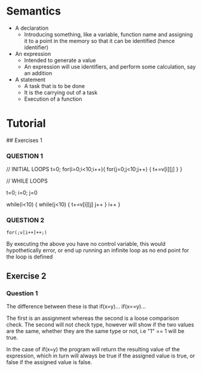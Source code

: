 
# Semantics
- A declaration
    + Introducing something, like a variable, function name and assigning it to a point in the memory so that it can be identified (hence identifier)
- An expression
    + Intended to generate a value
    + An expression will use identifiers, and perform some calculation, say an addition
- A statement
    + A task that is to be done
    + It is the carrying out of a task
    + Execution of a function


# Tutorial

## Exercises 1

### QUESTION 1

// INITIAL LOOPS
t=0;
for(i=0;i<10;i++){
    for(j=0;j<10;j++) {
        t+=v[i][j]
    }
}

// WHILE LOOPS

t=0;
i=0;
j=0

while(i<10) { 
    while(j<10) {
        t+=v[i][j]
        j++
    }
    i++
}

### QUESTION 2

    for(;v[i++]++;)

By executing the above you have no control variable, this would hypothetically error, or end up running an infinite loop as no end point for the loop is defined

## Exercise 2

### Question 1

The difference between these is that
if(x=y)...
if(x==y)...

The first is an assignment whereas the second is a loose comparison check. The second will not check type, however will show if the two values are the same, whether they are the same type or not, i.e "1" == 1 will be true.

In the case of if(x=y) the program will return the resulting value of the expression, which in turn will always be true if the assigned value is true, or false if the assigned value is false. 


